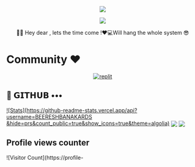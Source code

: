 
<p align="center">
  <a href="https://github.com/BEERESHBANAKARDS/readme-typing-svg"><img src="https://readme-typing-svg.demolab.com/?lines=CodeWithBEERESH&font=Fira%20Bold&center=true&width=480&height=45&color=DFFF00&vCenter=true&pause=1000&size=40" /></a>
</p>

<p align="center">
  <a href="https://github.com/BEERESHBANAKARDS/readme-typing-svg">
    <img src="https://readme-typing-svg.demolab.com/?lines=Full-stack%20and%20web%20developer;Experienced%20UI%2FUX%20Designer;2%2B%20years%20of%20coding%20experience;Always%20learning%20new%20things;A.I%20DEVELOPER%20&font=Fira%20Code&center=true&width=500&height=45&color=f75c7e&vCenter=true&pause=1000&size=22" /></a>
</p>

<p align="center">👨‍💻 Hey dear , lets the time come !❤️💻Will hang the whole system 😎
</p>

# Community ❤️
</p>
<p align="center">
<a href="https://instagram.com/banakar_17"><img alt="replit" src="https://img.shields.io/badge/-Instagram-orange?style=for-the-badge&logo=instagram&logoColor=white"/></a> 

</p>

## 💜 𝗚𝗜𝗧𝗛𝗨𝗕 •••
[![Stats](https://github-readme-stats.vercel.app/api?username=BEERESHBANAKARDS &hide=prs&count_public=true&show_icons=true&theme=algolia)](https://github.com/BEERESHBANAKARDS/github-readme-stats)
<img src="https://github-readme-streak-stats.herokuapp.com?user=BEERESHBANAKARDS &theme=tokyonight" align="center">
<img src="https://github-readme-stats.vercel.app/api/top-langs/?username=BEERESHBANAKARDS &layout=compact&theme=tokyonight" align="center">


## Profile views counter
![Visitor Count](https://profile-
